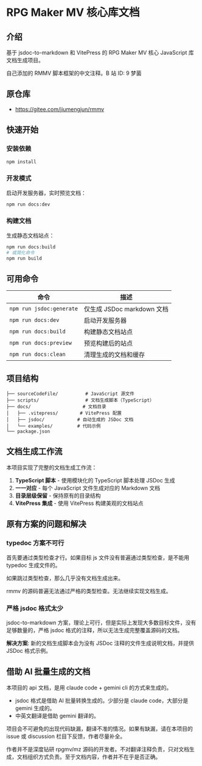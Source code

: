 # RPG Maker MV 核心库文档

## 介绍

基于 jsdoc-to-markdown 和 VitePress 的 RPG Maker MV 核心 JavaScript 库文档生成项目。

自己添加的 RMMV 脚本框架的中文注释。B 站 ID: 9 梦菌

## 原仓库

- https://gitee.com/jiumengjun/rmmv

## 快速开始

### 安装依赖

```bash
npm install
```

### 开发模式

启动开发服务器，实时预览文档：

```bash
npm run docs:dev
```

### 构建文档

生成静态文档站点：

```bash
npm run docs:build
# 或简化命令
npm run build
```

## 可用命令

| 命令 | 描述 |
|------|------|
| `npm run jsdoc:generate` | 仅生成 JSDoc markdown 文档 |
| `npm run docs:dev` | 启动开发服务器 |
| `npm run docs:build` | 构建静态文档站点 |
| `npm run docs:preview` | 预览构建后的站点 |
| `npm run docs:clean` | 清理生成的文档和缓存 |

## 项目结构

```
├── sourceCodeFile/          # JavaScript 源文件
├── scripts/                 # 文档生成脚本（TypeScript）
├── docs/                   # 文档目录
│   ├── .vitepress/        # VitePress 配置
│   ├── jsdoc/            # 自动生成的 JSDoc 文档
│   └── examples/         # 代码示例
└── package.json
```

## 文档生成工作流

本项目实现了完整的文档生成工作流：

1. **TypeScript 脚本** - 使用模块化的 TypeScript 脚本处理 JSDoc 生成
2. **一一对应** - 每个 JavaScript 文件生成对应的 Markdown 文档
3. **目录层级保留** - 保持原有的目录结构
4. **VitePress 集成** - 使用 VitePress 构建美观的文档站点

## 原有方案的问题和解决

### typedoc 方案不可行

首先要通过类型检查才行。如果目标 js 文件没有普遍通过类型检查，是不能用 typedoc 生成文件的。

如果跳过类型检查，那么几乎没有文档生成出来。

rmmv 的源码普遍无法通过严格的类型检查。无法继续实现文档生成。

### 严格 jsdoc 格式太少

jsdoc-to-markdown 方案，理论上可行，但是实际上发现大多数目标文件，没有足够数量的，严格 jsdoc 格式的注释，所以无法生成完整覆盖源码的文档。

**解决方案**: 新的文档生成脚本会为没有 JSDoc 注释的文件生成说明文档，并提供 JSDoc 格式示例。

## 借助 AI 批量生成的文档

本项目的 api 文档，是用 claude code + gemini cli 的方式来生成的。

- jsdoc 格式是借助 AI 批量转换生成的。少部分是 claude code，大部分是 gemini 生成的。
- 中英文翻译是借助 gemini 翻译的。

项目会不可避免的出现代码缺漏，翻译不准的情况。如果有缺漏，请在本项目的 issue 或 discussion 栏目下反馈，作者尽量补全。

作者并不是深度钻研 rpgmv/mz 源码的开发者。不对翻译注释负责，只对文档生成，文档组织方式负责。至于文档内容，作者并不在乎是否正确。
